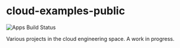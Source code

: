 # cloud-examples-public

![Apps Build Status](https://github.com/JustCloudOps/cloud-examples-public/actions/workflows/build.yaml/badge.svg)



Various projects in the cloud engineering space. A work in progress. 